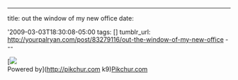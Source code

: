 ---
title: out the window of my new office
date:


\'2009-03-03T18:30:08-05:00 
tags:  [] 
tumblr_url:
http://yourpalryan.com/post/83279116/out-the-window-of-my-new-office
\-\--

[![](https://s3.amazonaws.com/pikchurimages/pic_nk9_m.jpg)\
Powered by](http://pikchur.com
k9)[Pikchur.com](http://pikchur.com)
